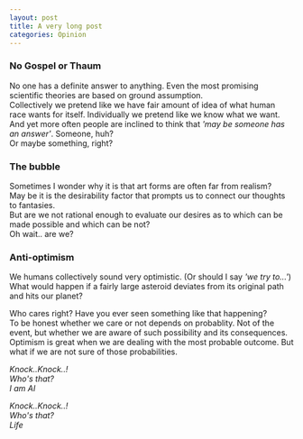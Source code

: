 ```yaml
---
layout: post
title: A very long post
categories: Opinion
---
```


### No Gospel or Thaum

No one has a definite answer to anything. Even the most promising scientific theories are based on ground assumption.  
Collectively we pretend like we have fair amount of idea of what human race wants for itself. Individually we pretend like we know what we want. And yet more often people are inclined to think that *'may be someone has an answer'*. Someone, huh?  
Or maybe something, right?  


### The bubble

Sometimes I wonder why it is that art forms are often far from realism?  
May be it is the desirability factor that prompts us to connect our thoughts to fantasies.  
But are we not rational enough to evaluate our desires as to which can be made possible and which can be not?  
Oh wait.. are we?  

### Anti-optimism

We humans collectively sound very optimistic. (Or should I say *'we try to...'*)
What would happen if a fairly large asteroid deviates from its original path and hits our planet?  

Who cares right? Have you ever seen something like that happening?  
To be honest whether we care or not depends on probablity. Not of the event, but whether we are aware of such possibility and its consequences.
Optimism is great when we are dealing with the most probable outcome. But what if we are not sure of those probabilities.  

*Knock..Knock..!*  
*Who's that?*  
*I am AI*  

*Knock..Knock..!*  
*Who's that?*  
*Life*  
